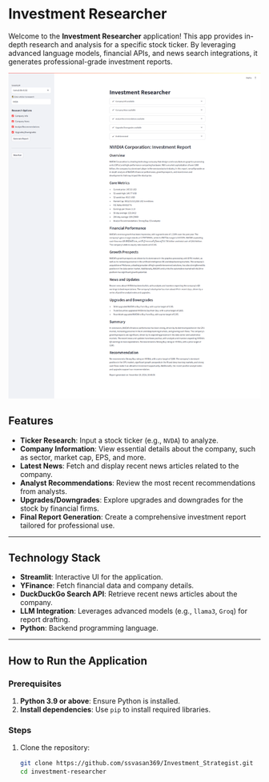 # Investment Researcher

Welcome to the **Investment Researcher** application! This app provides in-depth research and analysis for a specific stock ticker. By leveraging advanced language models, financial APIs, and news search integrations, it generates professional-grade investment reports.

![Investment Researcher Screen](./image.png)

## Features

- **Ticker Research**: Input a stock ticker (e.g., `NVDA`) to analyze.
- **Company Information**: View essential details about the company, such as sector, market cap, EPS, and more.
- **Latest News**: Fetch and display recent news articles related to the company.
- **Analyst Recommendations**: Review the most recent recommendations from analysts.
- **Upgrades/Downgrades**: Explore upgrades and downgrades for the stock by financial firms.
- **Final Report Generation**: Create a comprehensive investment report tailored for professional use.

---

## Technology Stack

- **Streamlit**: Interactive UI for the application.
- **YFinance**: Fetch financial data and company details.
- **DuckDuckGo Search API**: Retrieve recent news articles about the company.
- **LLM Integration**: Leverages advanced models (e.g., `llama3`, `Groq`) for report drafting.
- **Python**: Backend programming language.

---

## How to Run the Application

### Prerequisites

1. **Python 3.9 or above**: Ensure Python is installed.
2. **Install dependencies**: Use `pip` to install required libraries.

### Steps

1. Clone the repository:
   ```bash
   git clone https://github.com/ssvasan369/Investment_Strategist.git
   cd investment-researcher
